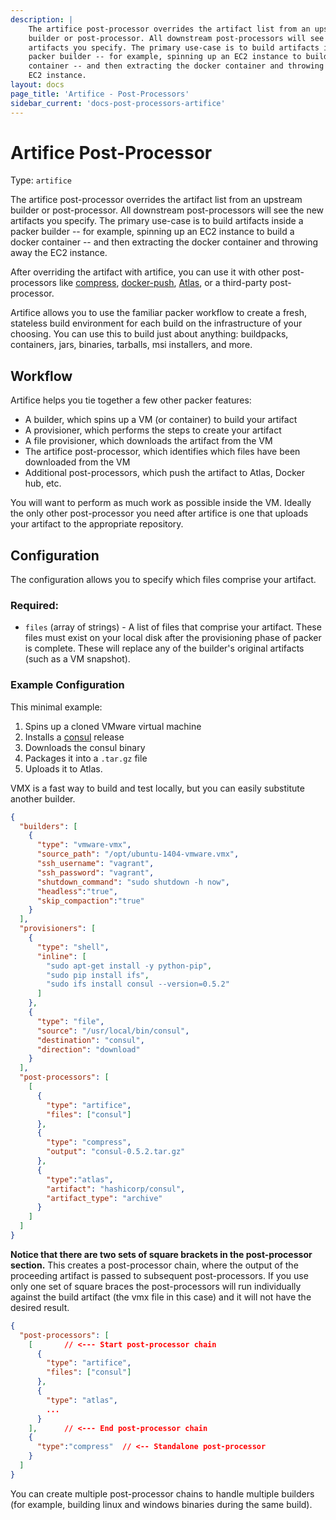 ```yaml
---
description: |
    The artifice post-processor overrides the artifact list from an upstream
    builder or post-processor. All downstream post-processors will see the new
    artifacts you specify. The primary use-case is to build artifacts inside a
    packer builder -- for example, spinning up an EC2 instance to build a docker
    container -- and then extracting the docker container and throwing away the
    EC2 instance.
layout: docs
page_title: 'Artifice - Post-Processors'
sidebar_current: 'docs-post-processors-artifice'
---
```


# Artifice Post-Processor

Type: `artifice`

The artifice post-processor overrides the artifact list from an upstream builder
or post-processor. All downstream post-processors will see the new artifacts you
specify. The primary use-case is to build artifacts inside a packer builder --
for example, spinning up an EC2 instance to build a docker container -- and then
extracting the docker container and throwing away the EC2 instance.

After overriding the artifact with artifice, you can use it with other
post-processors like
[compress](https://www.packer.io/docs/post-processors/compress.html),
[docker-push](https://www.packer.io/docs/post-processors/docker-push.html),
[Atlas](https://www.packer.io/docs/post-processors/atlas.html), or a third-party
post-processor.

Artifice allows you to use the familiar packer workflow to create a fresh,
stateless build environment for each build on the infrastructure of your
choosing. You can use this to build just about anything: buildpacks, containers,
jars, binaries, tarballs, msi installers, and more.

## Workflow

Artifice helps you tie together a few other packer features:

-   A builder, which spins up a VM (or container) to build your artifact
-   A provisioner, which performs the steps to create your artifact
-   A file provisioner, which downloads the artifact from the VM
-   The artifice post-processor, which identifies which files have been
    downloaded from the VM
-   Additional post-processors, which push the artifact to Atlas, Docker
    hub, etc.

You will want to perform as much work as possible inside the VM. Ideally the
only other post-processor you need after artifice is one that uploads your
artifact to the appropriate repository.

## Configuration

The configuration allows you to specify which files comprise your artifact.

### Required:

-   `files` (array of strings) - A list of files that comprise your artifact.
    These files must exist on your local disk after the provisioning phase of
    packer is complete. These will replace any of the builder's original
    artifacts (such as a VM snapshot).

### Example Configuration

This minimal example:

1.  Spins up a cloned VMware virtual machine
2.  Installs a [consul](https://www.consul.io/) release
3.  Downloads the consul binary
4.  Packages it into a `.tar.gz` file
5.  Uploads it to Atlas.

VMX is a fast way to build and test locally, but you can easily substitute
another builder.

``` json
{
  "builders": [
    {
      "type": "vmware-vmx",
      "source_path": "/opt/ubuntu-1404-vmware.vmx",
      "ssh_username": "vagrant",
      "ssh_password": "vagrant",
      "shutdown_command": "sudo shutdown -h now",
      "headless":"true",
      "skip_compaction":"true"
    }
  ],
  "provisioners": [
    {
      "type": "shell",
      "inline": [
        "sudo apt-get install -y python-pip",
        "sudo pip install ifs",
        "sudo ifs install consul --version=0.5.2"
      ]
    },
    {
      "type": "file",
      "source": "/usr/local/bin/consul",
      "destination": "consul",
      "direction": "download"
    }
  ],
  "post-processors": [
    [
      {
        "type": "artifice",
        "files": ["consul"]
      },
      {
        "type": "compress",
        "output": "consul-0.5.2.tar.gz"
      },
      {
        "type":"atlas",
        "artifact": "hashicorp/consul",
        "artifact_type": "archive"
      }
    ]
  ]
}
```

**Notice that there are two sets of square brackets in the post-processor
section.** This creates a post-processor chain, where the output of the
proceeding artifact is passed to subsequent post-processors. If you use only one
set of square braces the post-processors will run individually against the build
artifact (the vmx file in this case) and it will not have the desired result.

``` json
{
  "post-processors": [
    [       // <--- Start post-processor chain
      {
        "type": "artifice",
        "files": ["consul"]
      },
      {
        "type": "atlas",
        ...
      }
    ],      // <--- End post-processor chain
    {
      "type":"compress"  // <-- Standalone post-processor
    }
  ]
}
```

You can create multiple post-processor chains to handle multiple builders (for
example, building linux and windows binaries during the same build).
